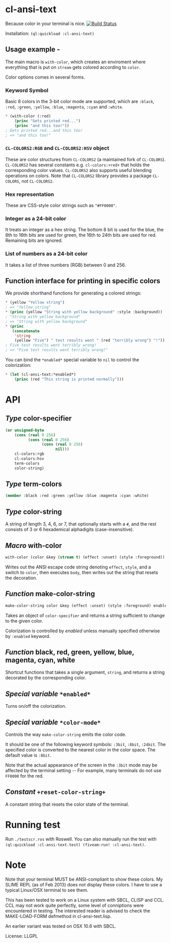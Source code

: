 # cl-ansi-text

Because color in your terminal is nice.
[![Build Status](https://travis-ci.org/pnathan/cl-ansi-text.svg?branch=master)](https://travis-ci.org/pnathan/cl-ansi-text)

Installation: `(ql:quickload :cl-ansi-text)`

## Usage example -

The main macro is `with-color`, which creates an enviroment where everything that is put on `stream` gets colored according to `color`.

Color options comes in several forms.

### Keyword Symbol

Basic 8 colors in the 3-bit color mode are supported, which are `:black`, `:red`, `:green`, `:yellow`, `:blue`, `:magenta`, `:cyan` and `:white`.

```lisp
* (with-color (:red)
    (princ "Gets printed red...")
    (princ "and this too!"))
; Gets printed red...and this too!
; => "and this too!"
```
### `CL-COLORS2:RGB` and `CL-COLORS2:HSV` object

These are color structures from `CL-COLORS2` (a maintained fork of `CL-COLORS`).
`CL-COLORS2` has several constants e.g. `cl-colors:+red+` that holds the corresponding color values.
`CL-COLORS2` also supports useful blending operations on colors.
Note that `CL-COLORS2` library provides a package `CL-COLORS`, not `CL-COLORS2`.

### Hex representation

These are CSS-style color strings such as `"#FF0000"`.

### Integer as a 24-bit color

It treats an integer as a hex string.
The bottom 8 bit is used for the blue, the 8th to 16th bits are used for green,
the 16th to 24th bits are used for red.
Remaining bits are ignored.

### List of numbers as a 24-bit color

It takes a list of three numbers (RGB) between 0 and 256.

## Function interface for printing in specific colors

We provide shorthand functions for generating a colored strings:

```lisp
* (yellow "Yellow string")
; => "Yellow string"
* (princ (yellow "String with yellow background" :style :background))
; "String with yellow background"
; => "String with yellow background"
* (princ
   (concatenate
    'string
    (yellow "Five") " test results went " (red "terribly wrong") "!"))
; Five test results went terribly wrong!
; => "Five test results went terribly wrong!"
```

You can bind the `*enabled*` special variable to `nil` to control the colorization:

```lisp
* (let (cl-ansi-text:*enabled*)
    (princ (red "This string is printed normally")))
```

# API

## *Type* color-specifier

``` lisp
(or unsigned-byte
    (cons (real 0 256)
          (cons (real 0 256)
                (cons (real 0 256)
                      nil)))
    cl-colors:rgb
    cl-colors:hsv
    term-colors
    color-string)
```

## *Type* term-colors

``` lisp
(member :black :red :green :yellow :blue :magenta :cyan :white)
```

## *Type* color-string

A string of length 3, 4, 6, or 7, that optionally starts with a `#`, and
the rest consists of 3 or 6 hexademical alphadigits (case-insensitive).

## *Macro* with-color

``` lisp
with-color (color &key (stream t) (effect :unset) (style :foreground)) &body body
```

Writes out the ANSI escape code string 
denoting `effect`, `style`, and a switch to `color`, then executes `body`,
then writes out the string that resets the decoration.

## *Function* make-color-string

``` lisp
make-color-string color &key (effect :unset) (style :foreground) enabled
```

Takes an object of `color-specifier` and returns a string sufficient to change to the given color.

Colorization is controlled by *enabled* unless manually specified otherwise by `:enabled` keyword.

## *Function* black, red, green, yellow, blue, magenta, cyan, white

Shortcut functions that takes a single argument, `string`, and returns a string
decorated by the corresponding color.

## *Special variable* `*enabled*`

Turns on/off the colorization.

## *Special variable* `*color-mode*`

Controls the way `make-color-string` emits the color code.

It should be one of the following keyword symbols: `:3bit`, `:8bit`, `:24bit`.
The specified color is converted to the nearest color in the color space.
The default value is `:8bit`.

Note that the actual appearance of the screen in the `:3bit` mode may be affected by
the terminal setting -- For example, many terminals do not use `FF0000` for the red.

## *Constant* `+reset-color-string+`

A constant string that resets the color state of the terminal.


# Running test

Run `./testscr.ros` with Roswell. You can also manually run the test with
`(ql:quickload :cl-ansi-text.test) (fiveam:run! :cl-ansi-text)`.

# Note

Note that your terminal MUST be ANSI-compliant to show these
colors. My SLIME REPL (as of Feb 2013) does not display these
colors. I have to use a typical Linux/OSX terminal to see them.

This has been tested to work on a Linux system with SBCL, CLISP and
CCL. CCL may not work quite perfectly, some level of conniptions were
encountered in testing. The interested reader is advised to check the
MAKE-LOAD-FORM defmethod in cl-ansi-text.lisp.

An earlier variant was tested on OSX 10.6 with SBCL.

License: LLGPL
